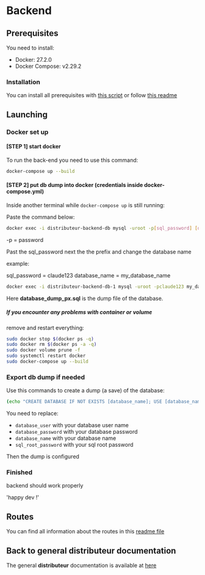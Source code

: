 
# Backend

## Prerequisites

You need to install:

- Docker: 27.2.0
- Docker Compose: v2.29.2

### Installation

You can install all prerequisites with [this script](./prerequisites/install_prerequisites.sh) or follow [this readme](./prerequisites/Prerequisites.md)

## Launching

### Docker set up

#### [STEP 1] start docker

To run the back-end you need to use this command:

```bash
docker-compose up --build
```

#### [STEP 2] put db dump into docker (credentials inside docker-compose.yml)

Inside another terminal while `docker-compose up` is still running:

Paste the command below:

```bash
docker exec -i distributeur-backend-db mysql -uroot -p[sql_password] [database_name] < database_dump_px.sql
```

-p = password

Past the sql_password next the the prefix and change the database name

example:

sql_password = claude123
database_name = my_database_name

```bash
docker exec -i distributeur-backend-db-1 mysql -uroot -pclaude123 my_database_name < database_dump_px.sql
```

Here **database_dump_px.sql** is the dump file of the database.

##### If you encounter any problems with container or volume

remove and restart everything:

```bash
sudo docker stop $(docker ps -q)
sudo docker rm $(docker ps -a -q)
sudo docker volume prune -f
sudo systemctl restart docker
sudo docker-compose up --build
```

### Export db dump if needed

Use this commands to create a dump (a save) of the database:

```bash
(echo "CREATE DATABASE IF NOT EXISTS [database_name]; USE [database_name];" && docker exec -i distributeur-backend-db mysqldump -uroot -p[sql_root_password] --databases [database_name] --add-drop-database && echo "CREATE USER [database_user]@'%' IDENTIFIED BY [database_password]; GRANT ALL PRIVILEGES ON [database_name].* TO [database_user]@'%'; FLUSH PRIVILEGES;") > backup.sql
```

You need to replace:

- `database_user` with your database user name
- `database_password` with your database password
- `database_name` with your database name
- `sql_root_password` with your sql root password

Then the dump is configured

### Finished

backend should work properly

'happy dev !'

## Routes

You can find all information about the routes in this [readme file](routes/Readme.md)

## Back to general **distributeur** documentation

The general **distributeur** documentation is available at [here](../Readme.md)

